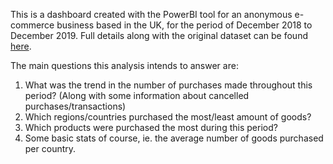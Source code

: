 This is a dashboard created with the PowerBI tool for an anonymous e-commerce business based in the UK, for the period of December 2018 to December 2019.
Full details along with the original dataset can be found [here](https://www.kaggle.com/datasets/gabrielramos87/an-online-shop-business).

The main questions this analysis intends to answer are:
1. What was the trend in the number of purchases made throughout this period? (Along with some information about cancelled purchases/transactions)
2. Which regions/countries purchased the most/least amount of goods?
3. Which products were purchased the most during this period?
4. Some basic stats of course, ie. the average number of goods purchased per country.
